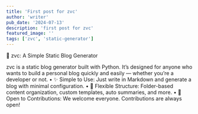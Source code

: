 ```yaml
---
title: 'First post for zvc'
author: 'writer'
pub_date: '2024-07-13'
description: 'first post for zvc'
featured_image: ''
tags: ['zvc', 'static-generator']
---
```


🧱 zvc: A Simple Static Blog Generator

zvc is a static blog generator built with Python.
It’s designed for anyone who wants to build a personal blog quickly and easily — whether you’re a developer or not.
	•	✨ Simple to Use: Just write in Markdown and generate a blog with minimal configuration.
	•	🧩 Flexible Structure: Folder-based content organization, custom templates, auto summaries, and more.
	•	🤝 Open to Contributions: We welcome everyone. Contributions are always open!